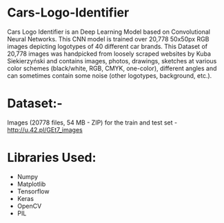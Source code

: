 # Cars-Logo-Identifier
Cars Logo Identifier is an Deep Learning Model based on Convolutional Neural Networks. This CNN model is trained over 20,778 50x50px RGB images depicting logotypes of 40 different car brands. This Dataset of 20,778 images was handpicked from loosely scraped websites by Kuba Siekierzyński and contains images, photos, drawings, sketches at various color schemes (black/white, RGB, CMYK, one-color), different angles and can sometimes contain some noise (other logotypes, background, etc.).

# Dataset:-
Images (20778 files, 54 MB - ZIP) for the train and test set - http://u.42.pl/GEt7_images

# Libraries Used:
- Numpy
- Matplotlib
- Tensorflow
- Keras
- OpenCV
- PIL
